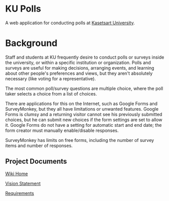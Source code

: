 # KU Polls

A web application for conducting polls at [Kasetsart University](https://www.ku.ac.th).

# Background

Staff and students at KU frequently desire to conduct polls or surveys inside the university, or within a specific institution or organization. Polls and surveys are useful for making decisions, arranging events, and learning about other people's preferences and views, but they aren't absolutely necessary (like voting for a representative).


The most common poll/survey questions are multiple choice, where the poll taker selects a choice from a list of choices.


There are applications for this on the Internet, such as Google Forms and SurveyMonkey, but they all have limitations or unwanted features.
Google Forms is clumsy and a returning visitor cannot see his previously submitted choices, but he can submit new choices if the form settings are set to allow it. Google Forms do not have a setting for automatic start and end date; the form creator must manually enable/disable responses.

SurveyMonkey has limits on free forms, including the number of survey items and number of responses.

## Project Documents

[Wiki Home](../../wiki/Home)

[Vision Statement](../../wiki/Vision%20Statement)

[Requirements](../../wiki/Requirements)
